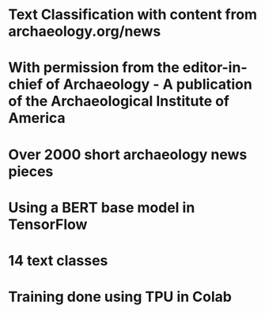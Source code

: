 # Text Classification with content from archaeology.org/news 
# With permission from the editor-in-chief of Archaeology - A publication of the Archaeological Institute of America
# Over 2000 short archaeology news pieces
# Using a BERT base model in TensorFlow
# 14 text classes
# Training done using TPU in Colab
